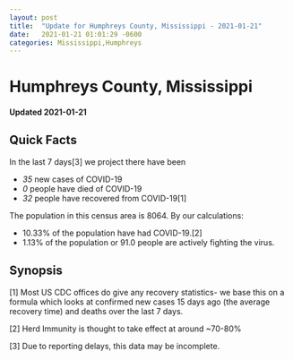 ```yaml
---
layout: post
title:  "Update for Humphreys County, Mississippi - 2021-01-21"
date:   2021-01-21 01:01:29 -0600
categories: Mississippi,Humphreys
---
```


# Humphreys County, Mississippi
#### Updated 2021-01-21

## Quick Facts

In the last 7 days[3] we project there have been
- *35* new cases of COVID-19
- *0* people have died of COVID-19
- *32* people have recovered from COVID-19[1]

The population in this census area is 8064. By our calculations:
- 10.33% of the population have had COVID-19.[2]
- 1.13% of the population or 91.0 people are actively fighting the virus.

## Synopsis




[1] Most US CDC offices do give any recovery statistics- we base this on a formula which looks at confirmed new cases
15 days ago (the average recovery time) and deaths over the last 7 days.

[2] Herd Immunity is thought to take effect at around ~70-80%

[3] Due to reporting delays, this data may be incomplete.
 
    